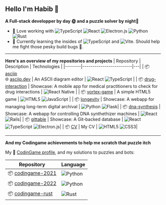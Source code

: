 ## Hello I'm Habib 👋

**A Full-stack developper by day 🌞 and a puzzle solver by night🌛**

- 🔭 Love working with ![TypeScript](https://img.shields.io/badge/typescript-%23007ACC.svg?style=flat&logo=typescript&logoColor=white) ![React](https://img.shields.io/badge/react-%2320232a.svg?style=flat&logo=react&logoColor=%2361DAFB) ![Electron.js](https://img.shields.io/badge/Electron-191970?style=flat&logo=Electron&logoColor=white) ![Python](https://img.shields.io/badge/python-3670A0?style=flat&logo=python&logoColor=ffdd54) ![Rust](https://img.shields.io/badge/rust-%23000000.svg?style=flat&logo=rust&logoColor=white)
- 🌱 Currently learning the insides of ![TypeScript](https://img.shields.io/badge/typescript-%23007ACC.svg?style=flat&logo=typescript&logoColor=white) and ![Vite](https://img.shields.io/badge/vite-%23646CFF.svg?style=flat&logo=vite&logoColor=white). Should help me fight those pesky build bugs 😤.

-----
**Here's an overview of my repositories and projects**
| Repository | Description | Technologies  |
|--------|-------------------------|---|
| 📦 [asciip](https://github.com/hhourani27/asciip) <br/> 🌐 [asciip.dev](https://asciip.dev/) | An ASCII diagram editor | ![React](https://img.shields.io/badge/react-%2320232a.svg?style=flat&logo=react&logoColor=%2361DAFB) ![TypeScript](https://img.shields.io/badge/typescript-%23007ACC.svg?style=flat&logo=typescript&logoColor=white)  |
| 📦 [drug-interaction](https://github.com/hhourani27/drug-interaction) | Showcase: A mobile app for medical practitioners to check for drug interactions | ![React Native](https://img.shields.io/badge/react_native-%2320232a.svg?style=flat&logo=react&logoColor=%2361DAFB) |
| 📦 [vortex-game](https://github.com/hhourani27/vortex-game) | A simple HTML5 game | ![HTML5](https://img.shields.io/badge/html5-%23E34F26.svg?style=falt&logo=html5&logoColor=white) ![JavaScript](https://img.shields.io/badge/javascript-%23323330.svg?style=flat&logo=javascript&logoColor=%23F7DF1E)  |
| 📦 [longevity](https://github.com/hhourani27/longevity) | Showcase: A webapp for managing long-term digital archival | ![Python](https://img.shields.io/badge/python-3670A0?style=flat&logo=python&logoColor=ffdd54) ![Flask](https://img.shields.io/badge/flask-%23000.svg?style=flat&logo=flask&logoColor=white)|
| 📦 [dna-synthesis](https://github.com/hhourani27/dna-synthesis) | Showcase: A webapp for controlling DNA synthethizer machines | ![React](https://img.shields.io/badge/react-%2320232a.svg?style=flat&logo=react&logoColor=%2361DAFB) ![Rails](https://img.shields.io/badge/rails-%23CC0000.svg?style=flat&logo=ruby-on-rails&logoColor=white)|
| 📦 [gittable](https://github.com/Gittable-io/gittable) | Showcase: A Git-backed database | ![React](https://img.shields.io/badge/react-%2320232a.svg?style=flat&logo=react&logoColor=%2361DAFB) ![TypeScript](https://img.shields.io/badge/typescript-%23007ACC.svg?style=flat&logo=typescript&logoColor=white) ![Electron.js](https://img.shields.io/badge/Electron-191970?style=flat&logo=Electron&logoColor=white)|
| 📦 [CV](https://github.com/hhourani27/cv) | My CV | ![HTML5](https://img.shields.io/badge/html5-%23E34F26.svg?style=falt&logo=html5&logoColor=white) ![CSS3](https://img.shields.io/badge/css3-%231572B6.svg?style=flat&logo=css3&logoColor=white)|


----
**And my Codingame achievements to help me scratch that puzzle itch**

My 👾 [CodinGame profile](https://www.codingame.com/profile/c46427c758ddd94be96387d1173f957e9123581), and my solutions to puzzles and bots:

| Repository    | Language    |
|-------------|-------------|
|📦 [codingame-2021](https://github.com/hhourani27/codingame-2021)|![Python](https://img.shields.io/badge/python-3670A0?style=flat&logo=python&logoColor=ffdd54)|
|📦 [codingame-2022](https://github.com/hhourani27/codingame-2022)|![Python](https://img.shields.io/badge/python-3670A0?style=flat&logo=python&logoColor=ffdd54)|
|📦 [codingame-rust](https://github.com/hhourani27/codingame-rust)|![Rust](https://img.shields.io/badge/rust-%23000000.svg?style=flat&logo=rust&logoColor=white)|

<!--
**hhourani27/hhourani27** is a ✨ _special_ ✨ repository because its `README.md` (this file) appears on your GitHub profile.

Here are some ideas to get you started:

- 🔭 I’m currently working on ...
- 🌱 I’m currently learning ...
- 👯 I’m looking to collaborate on ...
- 🤔 I’m looking for help with ...
- 💬 Ask me about ...
- 📫 How to reach me: ...
- 😄 Pronouns: ...
- ⚡ Fun fact: ...
-->
